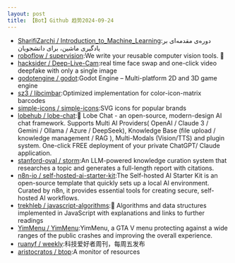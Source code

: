 ```yaml
---
layout: post
title: 【Bot】Github 趋势2024-09-24
---
```


* [SharifiZarchi / Introduction_to_Machine_Learning](https://github.com/SharifiZarchi/Introduction_to_Machine_Learning):دوره‌ی مقدمه‌ای بر یادگیری ماشین، برای دانشجویان
* [roboflow / supervision](https://github.com/roboflow/supervision):We write your reusable computer vision tools. 💜
* [hacksider / Deep-Live-Cam](https://github.com/hacksider/Deep-Live-Cam):real time face swap and one-click video deepfake with only a single image
* [godotengine / godot](https://github.com/godotengine/godot):Godot Engine – Multi-platform 2D and 3D game engine
* [sz3 / libcimbar](https://github.com/sz3/libcimbar):Optimized implementation for color-icon-matrix barcodes
* [simple-icons / simple-icons](https://github.com/simple-icons/simple-icons):SVG icons for popular brands
* [lobehub / lobe-chat](https://github.com/lobehub/lobe-chat):🤯 Lobe Chat - an open-source, modern-design AI chat framework. Supports Multi AI Providers( OpenAI / Claude 3 / Gemini / Ollama / Azure / DeepSeek), Knowledge Base (file upload / knowledge management / RAG ), Multi-Modals (Vision/TTS) and plugin system. One-click FREE deployment of your private ChatGPT/ Claude application.
* [stanford-oval / storm](https://github.com/stanford-oval/storm):An LLM-powered knowledge curation system that researches a topic and generates a full-length report with citations.
* [n8n-io / self-hosted-ai-starter-kit](https://github.com/n8n-io/self-hosted-ai-starter-kit):The Self-hosted AI Starter Kit is an open-source template that quickly sets up a local AI environment. Curated by n8n, it provides essential tools for creating secure, self-hosted AI workflows.
* [trekhleb / javascript-algorithms](https://github.com/trekhleb/javascript-algorithms):📝 Algorithms and data structures implemented in JavaScript with explanations and links to further readings
* [YimMenu / YimMenu](https://github.com/YimMenu/YimMenu):YimMenu, a GTA V menu protecting against a wide ranges of the public crashes and improving the overall experience.
* [ruanyf / weekly](https://github.com/ruanyf/weekly):科技爱好者周刊，每周五发布
* [aristocratos / btop](https://github.com/aristocratos/btop):A monitor of resources
